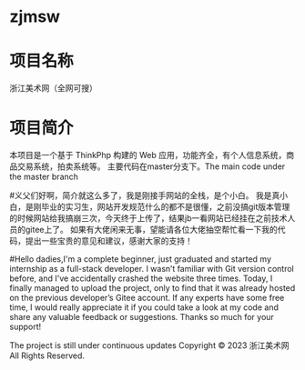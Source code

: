 # zjmsw
# 项目名称
浙江美术网（全网可搜）

# 项目简介
本项目是一个基于 ThinkPhp 构建的 Web 应用，功能齐全，有个人信息系统，商品交易系统，拍卖系统等。
主要代码在master分支下。The main code under the master branch

#义父们好啊，简介就这么多了，我是刚接手网站的全栈，是个小白。
 我是真小白，是刚毕业的实习生，网站开发规范什么的都不是很懂，之前没搞git版本管理的时候网站给我搞崩三次，今天终于上传了，结果jb一看网站已经挂在之前技术人员的gitee上了。
 如果有大佬闲来无事，望能请各位大佬抽空帮忙看一下我的代码，提出一些宝贵的意见和建议，感谢大家的支持！

#Hello dadies,I'm a complete beginner, just graduated and started my internship as a full-stack developer. I wasn’t familiar with Git version control before, and I've accidentally crashed the website three times. Today, I finally managed to upload the project, only to find that it was already hosted on the previous developer’s Gitee account.
If any experts have some free time, I would really appreciate it if you could take a look at my code and share any valuable feedback or suggestions. Thanks so much for your support!

The project is still under continuous updates
 Copyright © 2023 浙江美术网 All Rights Reserved.
